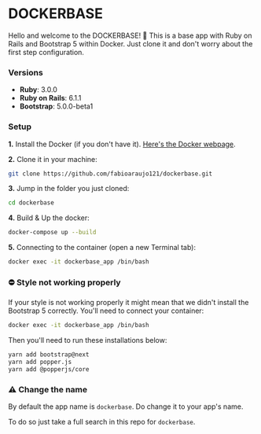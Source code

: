 # DOCKERBASE

Hello and welcome to the DOCKERBASE! 🤙
This is a base app with Ruby on Rails and Bootstrap 5 within Docker.
Just clone it and don't worry about the first step configuration.

### Versions
- **Ruby**: 3.0.0
- **Ruby on Rails**: 6.1.1
- **Bootstrap**: 5.0.0-beta1

### Setup

**1.** Install the Docker (if you don't have it). [Here's the Docker webpage](https://www.docker.com/products/docker-desktop).

**2.** Clone it in your machine:
```bash
git clone https://github.com/fabioaraujo121/dockerbase.git
```

**3.** Jump in the folder you just cloned:
```bash
cd dockerbase
```

**4.** Build & Up the docker:
```bash
docker-compose up --build
```

**5.** Connecting to the container (open a new Terminal tab):
```bash
docker exec -it dockerbase_app /bin/bash
```

### ⛔️ Style not working properly
If your style is not working properly it might mean that we didn't install the Bootstrap 5 correctly.
You'll need to connect your container:
```bash
docker exec -it dockerbase_app /bin/bash
```

Then you'll need to run these installations below:
```bash
yarn add bootstrap@next
yarn add popper.js
yarn add @popperjs/core
```

### ⚠️ Change the name
By default the app name is `dockerbase`. Do change it to your app's name.

To do so just take a full search in this repo for `dockerbase`.
